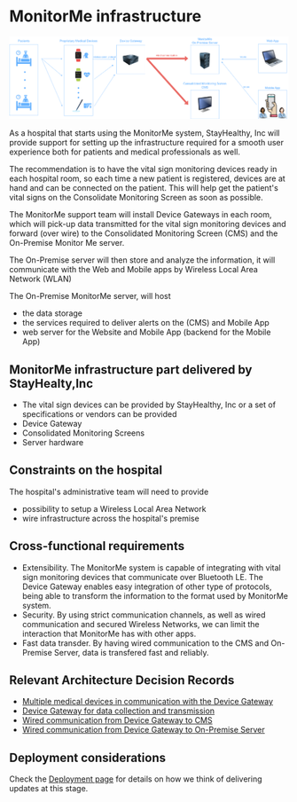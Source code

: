 # MonitorMe infrastructure 

![infrastructure](https://github.com/ArchitectsEvolutionZone/MonitorMe/blob/main/resources/Infrastructure.png)

As a hospital that starts using the MonitorMe system, StayHealthy, Inc will provide support for setting up the infrastructure required for a smooth user experience both for patients and medical professionals as well. 

The recommendation is to have the vital sign monitoring devices ready in each hospital room, so each time a new patient is registered, devices are at hand and can be connected on the patient. This will help get the patient's vital signs on the Consolidate Monitoring Screen as soon as possible. 

The MonitorMe support team will install Device Gateways in each room, which will pick-up data transmitted for the vital sign monitoring devices and forward (over wire) to the Consolidated Monitoring Screen (CMS) and the On-Premise Monitor Me server. 

The On-Premise server will then store and analyze the information, it will communicate with the Web and Mobile apps by Wireless Local Area Network (WLAN) 

The On-Premise MonitorMe server, will host 
* the data storage
* the services required to deliver alerts on the (CMS) and Mobile App
* web server for the Website and Mobile App (backend for the Mobile App)

## MonitorMe infrastructure part delivered by StayHealty,Inc 
- The vital sign devices can be provided by StayHealthy, Inc or a set of specifications or vendors can be provided
- Device Gateway
- Consolidated Monitoring Screens
- Server hardware

## Constraints on the hospital 
The hospital's administrative team will need to provide 
- possibility to setup a Wireless Local Area Network
- wire infrastructure across the hospital's premise

## Cross-functional requirements 
- Extensibility. The MonitorMe system is capable of integrating with vital sign monitoring devices that communicate over Bluetooth LE. The Device Gateway enables easy integration of other type of protocols, being able to transform the information to the format used by MonitorMe system.
- Security. By using strict communication channels, as well as wired communication and secured Wireless Networks, we can limit the interaction that MonitorMe has with other apps.
- Fast data transder. By having wired communication to the CMS and On-Premise Server, data is transfered fast and reliably. 

## Relevant Architecture Decision Records 
- [Multiple medical devices in communication with the Device Gateway](https://github.com/ArchitectsEvolutionZone/MonitorMe/blob/main/3.ADR/ADR002.md)
- [Device Gateway for data collection and transmission](https://github.com/ArchitectsEvolutionZone/MonitorMe/blob/main/3.ADR/ADR006.md) 
- [Wired communication from Device Gateway to CMS](https://github.com/ArchitectsEvolutionZone/MonitorMe/blob/main/3.ADR/ADR001.md) 
- [Wired communication from Device Gateway to On-Premise Server](https://github.com/ArchitectsEvolutionZone/MonitorMe/blob/main/3.ADR/ADR003.md)

## Deployment considerations 
Check the [Deployment page](https://github.com/ArchitectsEvolutionZone/MonitorMe/blob/main/2.ArchitectureVisualization/Deployment.md) for details on how we think of delivering updates at this stage.
